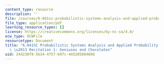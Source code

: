 ```yaml
---
content_type: resource
description: ''
file: /courses/6-041sc-probabilistic-systems-analysis-and-applied-probability-fall-2013/244238f85b344757b97c44520588460d_MIT6_041SCF13_Geniuses_and_Chocolates_300k.pdf
file_type: application/pdf
learning_resource_types: []
license: https://creativecommons.org/licenses/by-nc-sa/4.0/
ocw_type: OCWFile
resourcetype: Document
title: "6.041SC Probabilistic Systems Analysis and Applied Probability, Fall 2013Transcript\
  \ \u2013 Recitation 1: Geniuses and Chocolates"
uid: 244238f8-5b34-4757-b97c-44520588460d
---
```

